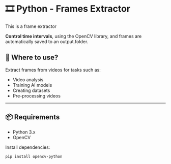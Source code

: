 # 🎞️ Python - Frames Extractor 

This is a frame extractor 

**Control time intervals**, using the OpenCV library, and frames are automatically saved to an output.folder.

## 🧠 Where to use?

Extract frames from videos for tasks such as:
- Video analysis
- Training AI models
- Creating datasets
- Pre-processing videos

---

## 📦 Requirements

- Python 3.x
- OpenCV

Install dependencies:
```bash
pip install opencv-python
